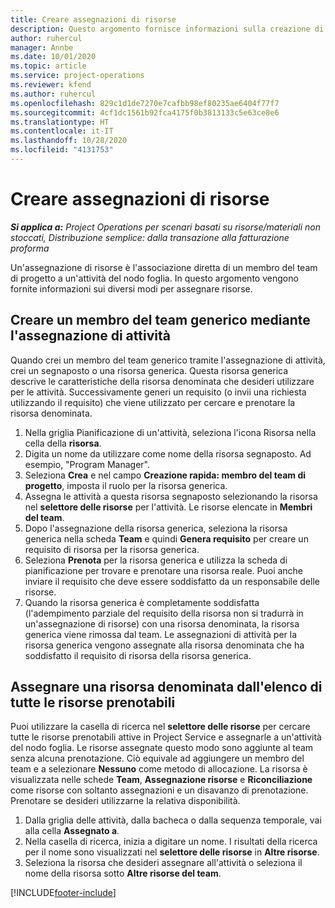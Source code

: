 ```yaml
---
title: Creare assegnazioni di risorse
description: Questo argomento fornisce informazioni sulla creazione di assegnazioni di risorse generiche e denominate.
author: ruhercul
manager: Annbe
ms.date: 10/01/2020
ms.topic: article
ms.service: project-operations
ms.reviewer: kfend
ms.author: ruhercul
ms.openlocfilehash: 829c1d1de7270e7cafbb98ef80235ae6404f77f7
ms.sourcegitcommit: 4cf1dc1561b92fca4175f0b3813133c5e63ce8e6
ms.translationtype: HT
ms.contentlocale: it-IT
ms.lasthandoff: 10/28/2020
ms.locfileid: "4131753"
---
```

# <a name="create-resource-assignments"></a>Creare assegnazioni di risorse

_**Si applica a:** Project Operations per scenari basati su risorse/materiali non stoccati, Distribuzione semplice: dalla transazione alla fatturazione proforma_


Un'assegnazione di risorse è l'associazione diretta di un membro del team di progetto a un'attività del nodo foglia. In questo argomento vengono fornite informazioni sui diversi modi per assegnare risorse.

## <a name="create-a-generic-team-member-through-task-assignment"></a>Creare un membro del team generico mediante l'assegnazione di attività


Quando crei un membro del team generico tramite l'assegnazione di attività, crei un segnaposto o una risorsa generica. Questa risorsa generica descrive le caratteristiche della risorsa denominata che desideri utilizzare per le attività. Successivamente generi un requisito (o invii una richiesta utilizzando il requisito) che viene utilizzato per cercare e prenotare la risorsa denominata.

1. Nella griglia Pianificazione di un'attività, seleziona l'icona Risorsa nella cella della **risorsa**.
2. Digita un nome da utilizzare come nome della risorsa segnaposto. Ad esempio, "Program Manager".
3. Seleziona **Crea** e nel campo **Creazione rapida: membro del team di progetto**, imposta il ruolo per la risorsa generica.
4. Assegna le attività a questa risorsa segnaposto selezionando la risorsa nel **selettore delle risorse** per l'attività. Le risorse elencate in **Membri del team**.
5. Dopo l'assegnazione della risorsa generica, seleziona la risorsa generica nella scheda **Team** e quindi **Genera requisito** per creare un requisito di risorsa per la risorsa generica.
6. Seleziona **Prenota** per la risorsa generica e utilizza la scheda di pianificazione per trovare e prenotare una risorsa reale. Puoi anche inviare il requisito che deve essere soddisfatto da un responsabile delle risorse.
7. Quando la risorsa generica è completamente soddisfatta (l'adempimento parziale del requisito della risorsa non si tradurrà in un'assegnazione di risorse) con una risorsa denominata, la risorsa generica viene rimossa dal team. Le assegnazioni di attività per la risorsa generica vengono assegnate alla risorsa denominata che ha soddisfatto il requisito di risorsa della risorsa generica.

## <a name="assign-a-named-resource-from-the-list-of-all-bookable-resources"></a>Assegnare una risorsa denominata dall'elenco di tutte le risorse prenotabili

Puoi utilizzare la casella di ricerca nel **selettore delle risorse** per cercare tutte le risorse prenotabili attive in Project Service e assegnarle a un'attività del nodo foglia. Le risorse assegnate questo modo sono aggiunte al team senza alcuna prenotazione. Ciò equivale ad aggiungere un membro del team e a selezionare **Nessuno** come metodo di allocazione. La risorsa è visualizzata nelle schede **Team**, **Assegnazione risorse** e **Riconciliazione** come risorse con soltanto assegnazioni e un disavanzo di prenotazione. Prenotare se desideri utilizzarne la relativa disponibilità.

1. Dalla griglia delle attività, dalla bacheca o dalla sequenza temporale, vai alla cella **Assegnato a**.
2. Nella casella di ricerca, inizia a digitare un nome. I risultati della ricerca per il nome sono visualizzati nel **selettore delle risorse** in **Altre risorse**.
3. Seleziona la risorsa che desideri assegnare all'attività o seleziona il nome della risorsa sotto **Altre risorse del team**.


[!INCLUDE[footer-include](../includes/footer-banner.md)]